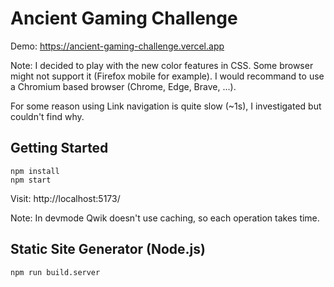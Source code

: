 # Ancient Gaming Challenge

Demo: https://ancient-gaming-challenge.vercel.app

Note: I decided to play with the new color features in CSS. Some browser might not support it (Firefox mobile for example). I would recommand to use a Chromium based browser (Chrome, Edge, Brave, ...).

For some reason using Link navigation is quite slow (~1s), I investigated but couldn't find why.

## Getting Started
```
npm install
npm start
```
Visit: http://localhost:5173/

Note: In devmode Qwik doesn't use caching, so each operation takes time.

## Static Site Generator (Node.js)

```
npm run build.server
```
